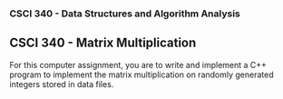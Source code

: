 ### CSCI 340 - Data Structures and Algorithm Analysis

## CSCI 340 - Matrix Multiplication

For this computer assignment, you are to write and implement a C++ program to implement the matrix multiplication on randomly generated integers stored in data files.